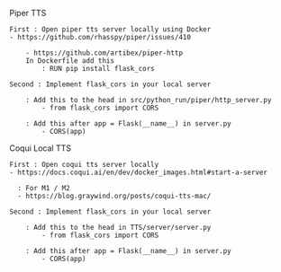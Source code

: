   Piper TTS

    First : Open piper tts server locally using Docker
    - https://github.com/rhasspy/piper/issues/410

        - https://github.com/artibex/piper-http
        In Dockerfile add this 
            : RUN pip install flask_cors

    Second : Implement flask_cors in your local server 

        : Add this to the head in src/python_run/piper/http_server.py
            - from flask_cors import CORS
            
        : Add this after app = Flask(__name__) in server.py
            - CORS(app)
    
    
  Coqui Local TTS  
    
    First : Open coqui tts server locally
    - https://docs.coqui.ai/en/dev/docker_images.html#start-a-server
    
      : For M1 / M2
      - https://blog.graywind.org/posts/coqui-tts-mac/
    
    Second : Implement flask_cors in your local server 

        : Add this to the head in TTS/server/server.py
            - from flask_cors import CORS
            
        : Add this after app = Flask(__name__) in server.py
            - CORS(app)
           

